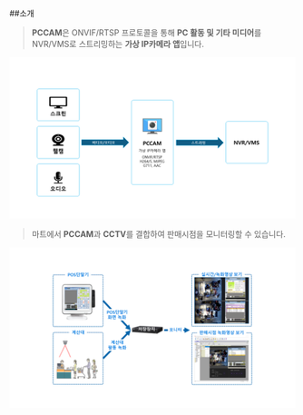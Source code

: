 ##소개

> **PCCAM**은 ONVIF/RTSP 프로토콜을 통해 **PC 활동 및 기타 미디어**를 NVR/VMS로 스트리밍하는 **가상 IP카메라 앱**입니다.  

![](img/oper_prin.PNG)  

> 마트에서 **PCCAM**과 **CCTV**를 결합하여 판매시점을 모니터링할 수 있습니다.  

![](img/pms_diagram.png)  
